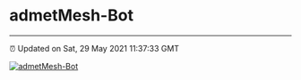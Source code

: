 # admetMesh-Bot
---
⏰ Updated on Sat, 29 May 2021 11:37:33 GMT

[![admetMesh-Bot](https://github.com/kotori-y/admetMesh-bot/actions/workflows/main.yml/badge.svg)](https://github.com/kotori-y/admetMesh-bot/actions/workflows/main.yml)
